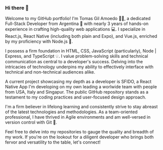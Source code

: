 ### Hi there 👋

Welcome to my GitHub portfolio! I'm Tomas Gil Amoedo 👨‍💻, a dedicated Full-Stack Developer from Argentina 🚀 with nearly 3 years of hands-on experience in crafting high-quality web applications 💻. I specialize in React.js, React Native (including both plain and Expo), and Vue.js, enriched by my proficiency with Node.js 🎨.

I possess a firm foundation in HTML, CSS, JavaScript (particularly), Node | Express, and TypeScript 💡. I value problem-solving skills and technical communication as central to a developer's success. Delving into the intricacies of technology underpins my ability to effectively interface with technical and non-technical audiences alike.

A current project showcasing my depth as a developer is SFIDO, a React Native App I'm developing on my own leading a worlwide team with people from USA, Italy and Singapur. The public GitHub repository stands as a testament to my coding practices and user-focused design approach.

I'm a firm believer in lifelong learning and consistently strive to stay abreast of the latest technologies and methodologies. As a team-oriented professional, I have thrived in Agile environments and am well-versed in version control with Git 🔎.

Feel free to delve into my repositories to gauge the quality and breadth of my work. If you're on the lookout for a diligent developer who brings both fervor and versatility to the table, let's connect!
<!-- ![Anurag's GitHub stats](https://github-readme-stats.vercel.app/api?username=Tommydemian&show_icons=true) -->

